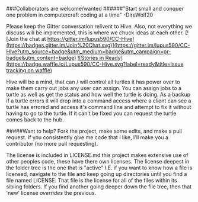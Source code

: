 ###Collaborators are welcome/wanted
######"Start small and conquer one problem in computercraft coding at a time" -DireWolf20

Please keep the Gitter conversation relivent to Hive. Also, not everything we discuss will be implemented, this is where we chuck ideas at each other.
[![Join the chat at https://gitter.im/lupus590/CC-Hive](https://badges.gitter.im/Join%20Chat.svg)](https://gitter.im/lupus590/CC-Hive?utm_source=badge&utm_medium=badge&utm_campaign=pr-badge&utm_content=badge)
[![Stories in Ready](https://badge.waffle.io/Lupus590/CC-Hive.svg?label=ready&title=Issue tracking on waffle)](http://waffle.io/Lupus590/CC-Hive) 

Hive will be a mind, that can / will control all turtles it has power over to make them carry out jobs any user can assign. You can assign jobs to a turtle as well as get the status and how well the turtle is doing. As a backup if a turtle errors it will drop into a command access where a client can see a turtle has errored and access it's command line and attempt to fix it without having to go to the turtle. If it can't be fixed you can request the turtle comes back to the hub.


#####Want to help?
Fork the project, make some edits, and make a pull request. If you consistently give me code that I like, I'll make you a contributor (no more pull requesting).

The license is included in LICENSE.md
this project makes extensive use of other peoples code, these have there own licenses. The license deepest in the folder tree is the one that is "active" I.E. if you want to know how a file is licensed, navigate to the file and keep going up directories until you find a file named LICENSE. That file is the license for all of the files within its sibling folders. If you find another going deeper down the file tree, then that 'new' license *overrides* the previous.
